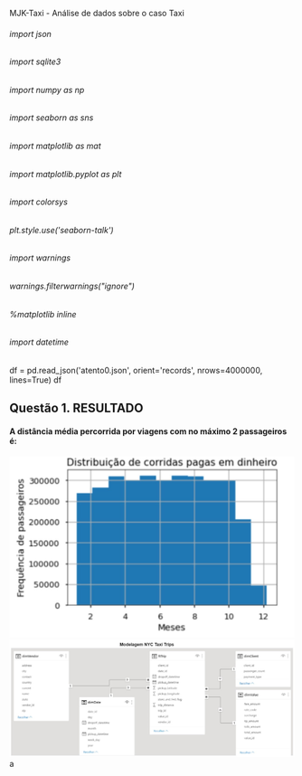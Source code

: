MJK-Taxi - Análise de dados sobre o caso Taxi 

###### import json
###### import sqlite3
###### import numpy as np
###### import seaborn as sns
###### import matplotlib as mat
###### import matplotlib.pyplot as plt
###### import colorsys
###### plt.style.use('seaborn-talk')
###### import warnings
###### warnings.filterwarnings("ignore")
###### %matplotlib inline
###### import datetime

df = pd.read_json('atento0.json', orient='records', nrows=4000000, lines=True)
df 

## Questão 1. RESULTADO

#### A distância média percorrida por viagens com no máximo 2 passageiros é:

<img src = "q3atento.jpg">

<img src = "ModelagemLogica.jpg">
a
